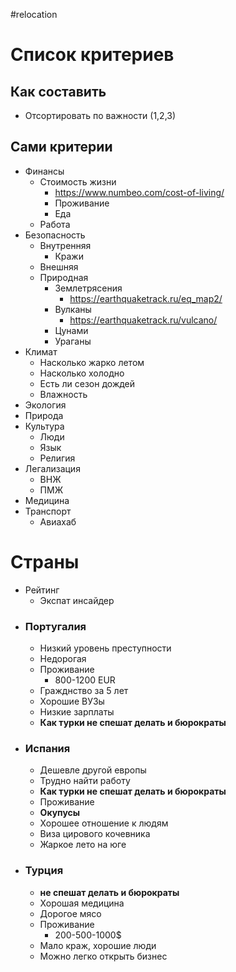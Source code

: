 #relocation 
# Список критериев

## Как составить
- Отсортировать по важности (1,2,3)

## Сами критерии
- Финансы
	- Стоимость жизни
		- https://www.numbeo.com/cost-of-living/
		- Проживание
		- Еда
	- Работа
- Безопасность
	- Внутренняя
		- Кражи
	- Внешняя
	- Природная
		- Землетрясения
			- https://earthquaketrack.ru/eq_map2/
		- Вулканы
			- https://earthquaketrack.ru/vulcano/
		- Цунами
		- Ураганы
- Климат
	- Насколько жарко летом
	- Насколько холодно
	- Есть ли сезон дождей
	- Влажность
- Экология
- Природа
- Культура
	- Люди
	- Язык
	- Религия
- Легализация
	- ВНЖ
	- ПМЖ
- Медицина
- Транспорт
	- Авиахаб

# Страны
- Рейтинг
	- Экспат инсайдер
- ### Португалия
	- Низкий уровень преступности
	- Недорогая
	- Проживание
		- 800-1200 EUR
	- Гражднство за 5 лет
	- Хорошие ВУЗы
	- Низкие зарплаты
	- **Как турки не спешат делать и бюрократы**
- ### Испания
	- Дешевле другой европы
	- Трудно найти работу
	- **Как турки не спешат делать и бюрократы**
	- Проживание
	- **Окупусы**
	- Хорошее отношение к людям
	- Виза цирового кочевника
	- Жаркое лето на юге
- ###  Турция
	- **не спешат делать и бюрократы**
	- Хорошая медицина
	- Дорогое мясо
	- Проживание 
		- 200-500-1000$
	- Мало краж, хорошие люди
	- Можно легко открыть бизнес